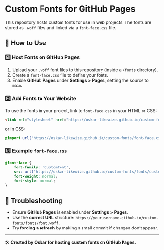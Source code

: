 # Custom Fonts for GitHub Pages

This repository hosts custom fonts for use in web projects. The fonts are stored as `.woff` files and linked via a `font-face.css` file.

## 📌 How to Use

### 1️⃣ Host Fonts on GitHub Pages
1. Upload your `.woff` font files to this repository (inside a `/fonts` directory).
2. Create a `font-face.css` file to define your fonts.
3. Enable **GitHub Pages** under **Settings > Pages**, setting the source to `main`.

### 2️⃣ Add Fonts to Your Website
To use the fonts in your project, link to `font-face.css` in your HTML or CSS:

```html
<link rel="stylesheet" href="https://oskar-likewize.github.io/custom-fonts/font-face.css">
```

or in CSS:

```css
@import url("https://oskar-likewize.github.io/custom-fonts/font-face.css");
```

### 3️⃣ Example `font-face.css`
```css
@font-face {
    font-family: 'CustomFont';
    src: url('https://oskar-likewize.github.io/custom-fonts/fonts/custom-font.woff') format('woff');
    font-weight: normal;
    font-style: normal;
}
```

## 🚀 Troubleshooting
- Ensure **GitHub Pages** is enabled under **Settings > Pages**.
- Use the **correct URL** structure: `https://yourusername.github.io/custom-fonts/fonts/font.woff`.
- Try **forcing a refresh** by making a small commit if changes don’t appear.

---
🛠️ **Created by Oskar for hosting custom fonts on GitHub Pages.**
